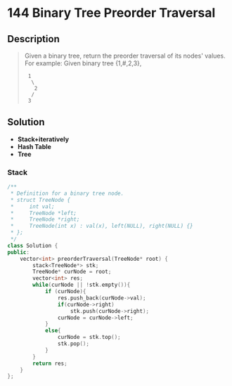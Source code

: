 # 144 Binary Tree Preorder Traversal

## Description
> Given a binary tree, return the preorder traversal of its nodes' values. For example: Given binary tree {1,#,2,3},
> ```
>  1
>   \
>    2
>   /
>  3
> ```


## Solution
- **Stack+iteratively**
- **Hash Table**
- **Tree**


### Stack
```c++
/**
 * Definition for a binary tree node.
 * struct TreeNode {
 *     int val;
 *     TreeNode *left;
 *     TreeNode *right;
 *     TreeNode(int x) : val(x), left(NULL), right(NULL) {}
 * };
 */
class Solution {
public:
    vector<int> preorderTraversal(TreeNode* root) {
        stack<TreeNode*> stk;
        TreeNode* curNode = root;
        vector<int> res;
        while(curNode || !stk.empty()){
            if (curNode){
                res.push_back(curNode->val);
                if(curNode->right) 
                    stk.push(curNode->right);
                curNode = curNode->left;
            }
            else{
                curNode = stk.top();
                stk.pop();
            }
        }
        return res;
    }
};
```
